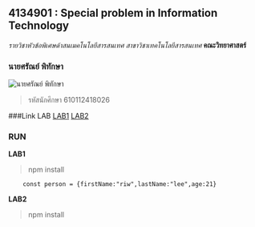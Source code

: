 ## 4134901 : Special problem in Information Technology
*รายวิชาหัวข้อพิเศษด้าสนเมคโนโลยีสารสนเทศ*
_สาขาวิชาเทคโนโลยีสารสนเทศ_
**คณะวิทยาศาสตร์**

### นายศรัณย์ พิทักษา
![นายศรัณย์ พิทักษา](https://scontent.fnak1-1.fna.fbcdn.net/v/t1.6435-9/70379661_1518865491589151_193484381149462528_n.jpg?_nc_cat=103&ccb=1-5&_nc_sid=84a396&_nc_eui2=AeHXaUZ6oOPpt-M9IWg62IoXZvEs12fPXVBm8SzXZ89dUKQAxYk64TGAx7TWoERyaA4q1vbs67VMmRqMoT2f0WFA&_nc_ohc=0wu12RnlUGsAX-Ddc5o&_nc_ht=scontent.fnak1-1.fna&oh=dc67a9537d1de2268f8ff2d02296b4f5&oe=61C33D13)

>รหัสนักศึกษา 610112418026

###Link LAB
[LAB1](https://github.com/isilinriwz/4134901-2-64/tree/main/610112418026/LAB1)
[LAB2](https://github.com/isilinriwz/4134901-2-64/tree/main/LAB2)

### RUN

**LAB1**

> npm install
```
    const person = {firstName:"riw",lastName:"lee",age:21}
```
**LAB2**

> npm install


